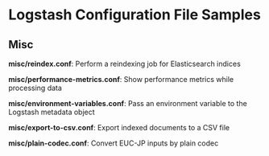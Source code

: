 # Logstash Configuration File Samples

## Misc

**misc/reindex.conf**: Perform a reindexing job for Elasticsearch indices

**misc/performance-metrics.conf**: Show performance metrics while processing data

**misc/environment-variables.conf**: Pass an environment variable to the Logstash metadata object

**misc/export-to-csv.conf**: Export indexed documents to a CSV file

**misc/plain-codec.conf**: Convert EUC-JP inputs by plain codec
